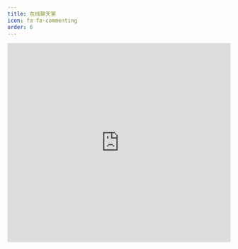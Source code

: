 ```yaml
---
title: 在线聊天室
icon: fa fa-commenting
order: 6
---
```


<iframe src="https://www3.cbox.ws/box/?boxid=3540197&boxtag=6o2M0Y" width="100%" height="450" allowtransparency="yes" allow="autoplay" frameborder="0" marginheight="0" marginwidth="0" scrolling="auto"></iframe>	